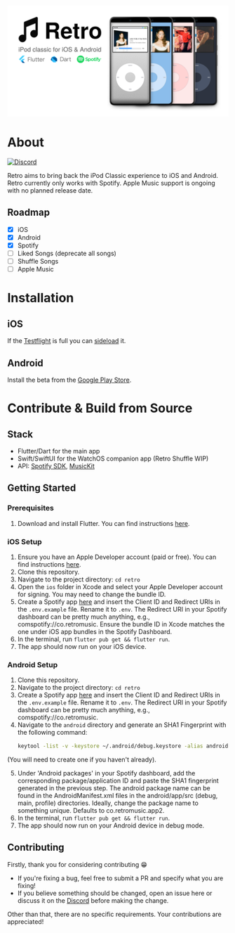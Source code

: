 ![hero](hero.png)

# About

[![Discord](https://badgen.net/discord/members/6v9TEhn)](https://discord.retromusic.co/)

Retro aims to bring back the iPod Classic experience to iOS and Android. Retro currently only works with Spotify. Apple Music support is ongoing with no planned release date.

## Roadmap

- [X] iOS
- [X] Android
- [X] Spotify
- [ ] Liked Songs (deprecate all songs)
- [ ] Shuffle Songs
- [ ] Apple Music

# Installation

## iOS

If the [Testflight](https://beta.retromusic.co) is full you can [sideload](Sideloading.md) it.

## Android

Install the beta from the [Google Play Store](https://play.google.com/store/apps/details?id=co.retromusic.app2).

# Contribute & Build from Source

## Stack

* Flutter/Dart for the main app
* Swift/SwiftUI for the WatchOS companion app (Retro Shuffle WIP)
* API: [Spotify SDK](https://github.com/brim-borium/spotify_sdk), [MusicKit](https://github.com/iberatkaya/playify)

## Getting Started

### Prerequisites

1. Download and install Flutter. You can find instructions [here](https://flutter.dev/docs/get-started/install).

### iOS Setup

1. Ensure you have an Apple Developer account (paid or free). You can find instructions [here](https://developer.apple.com/programs/enroll/).
2. Clone this repository.
3. Navigate to the project directory: `cd retro`
4. Open the `ios` folder in Xcode and select your Apple Developer account for signing. You may need to change the bundle ID.
5. Create a Spotify app [here](https://developer.spotify.com/dashboard/applications) and insert the Client ID and Redirect URIs in the `.env.example` file. Rename it to `.env`. The Redirect URI in your Spotify dashboard can be pretty much anything, e.g., comspotify://co.retromusic. Ensure the bundle ID in Xcode matches the one under iOS app bundles in the Spotify Dashboard.
6. In the terminal, run `flutter pub get && flutter run`.
7. The app should now run on your iOS device.

### Android Setup

1. Clone this repository.
2. Navigate to the project directory: `cd retro`
3. Create a Spotify app [here](https://developer.spotify.com/dashboard/applications) and insert the Client ID and Redirect URIs in the `.env.example` file. Rename it to `.env`. The Redirect URI in your Spotify dashboard can be pretty much anything, e.g., comspotify://co.retromusic.
4. Navigate to the `android` directory and generate an SHA1 Fingerprint with the following command: 
   ```sh
   keytool -list -v -keystore ~/.android/debug.keystore -alias androiddebugkey -storepass android -keypass android
   ```
(You will need to create one if you haven't already).

5. Under 'Android packages' in your Spotify dashboard, add the corresponding package/application ID and paste the SHA1 fingerprint generated in the previous step. The android package name can be found in the AndroidManifest.xml files in the android/app/src (debug, main, profile) directories. Ideally, change the package name to something unique. Defaults to co.retromusic.app2.
6. In the terminal, run `flutter pub get && flutter run`.
7. The app should now run on your Android device in debug mode.

## Contributing
Firstly, thank you for considering contributing 😁

- If you're fixing a bug, feel free to submit a PR and specify what you are fixing!
- If you believe something should be changed, open an issue here or discuss it on the [Discord](https://discord.retromusic.co) before making the change.

Other than that, there are no specific requirements. Your contributions are appreciated!